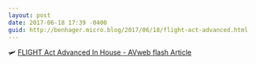 ```yaml
---
layout: post
date: 2017-06-18 17:39 -0400
guid: http://benhager.micro.blog/2017/06/18/flight-act-advanced.html
---
```

🛩 [FLIGHT Act Advanced In House - AVweb flash Article](https://www.avweb.com/avwebflash/news/FLIGHT-Act-Advanced-in-House-229149-1.html)
